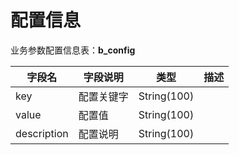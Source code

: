 # 配置信息

业务参数配置信息表：**b_config**

|字段名        |字段说明        |类型         |描述
|-------------|---------------|------------|-----------------|
|key          |配置关键字        |String(100)
|value        |配置值           |String(100)
|description  |配置说明         |String(100)
